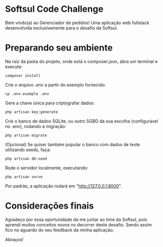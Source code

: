 # Softsul Code Challenge

Bem vindo(a) ao Gerenciador de pedidos! Uma aplicação web fullstack desenvolvida exclusivamente para o desafio da Softsul.

# Preparando seu ambiente 

Na raiz da pasta do projeto, onde está o composer.json, abra um terminal e execute:

```
composer install
```

Crie o arquivo .env a partir do exemplo fornecido:

```
cp .env.example .env
```

Gere a chave única para criptografar dados:

```
php artisan key:generate
```

Crie o banco de dados SQLite, ou outro SGBD da sua escolha (configurável no .env), rodando a migração:

```
php artisan migrate
```

(Opcional) Se quiser também popular o banco com dados de teste utilizando seeds, faça:

```
php artisan db:seed
```

Rode o servidor localmente, executando:

```
php artisan serve
```

Por padrão, a aplicação rodará em "http://127.0.0.1:8000".

# Considerações finais

Agradeço por essa oportunidade de me juntar ao time da Softsul, pois aprendi muitos conceitos novos no decorrer deste desafio. Sendo assim fico no aguardo do seu feedback da minha aplicação.

Abraços!
